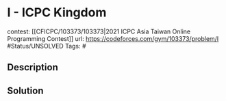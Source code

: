 # I - ICPC Kingdom

contest: [[CFICPC/103373/103373|2021 ICPC Asia Taiwan Online Programming Contest]]
url: https://codeforces.com/gym/103373/problem/I
#Status/UNSOLVED
Tags: #

## Description

## Solution

